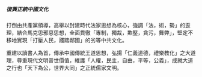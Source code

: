 ##### **復興正統中國文化**

打倒由共產黨領導，高舉以封建時代法家思想為核心，強調「法，術，勢」的歪理，結合馬克思邪惡思想，全面貫徹「專制，獨裁，欺壓，貪污，舞弊」，堅定不移地實現「打壓人民，踐踏鄰國」的劣等中共文化。

重建以讀書人為首，傳承中國傳統王道思想，弘揚「仁義道德，禮樂教化」之大道理，尊重現代文明普世價值，維護「人權，民主，自由，平等，公義」，成就大道之行也「天下為公，世界大同」之正統儒家文明。
